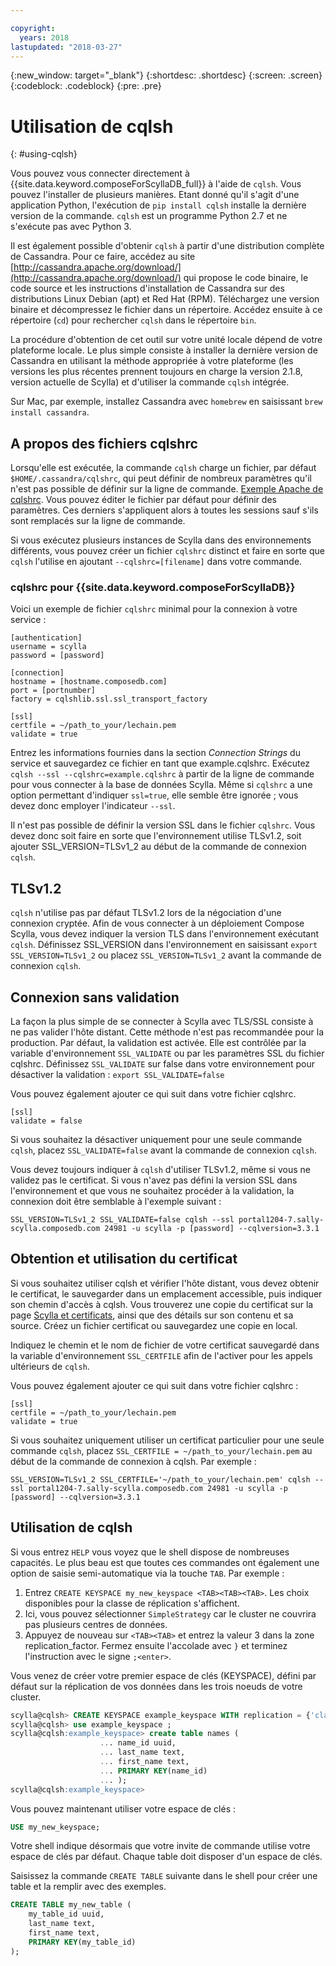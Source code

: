 ```yaml
---

copyright:
  years: 2018
lastupdated: "2018-03-27"
---
```


{:new_window: target="_blank"}
{:shortdesc: .shortdesc}
{:screen: .screen}
{:codeblock: .codeblock}
{:pre: .pre}

# Utilisation de cqlsh
{: #using-cqlsh}

Vous pouvez vous connecter directement à {{site.data.keyword.composeForScyllaDB_full}} à l'aide de `cqlsh`.
Vous pouvez l'installer de plusieurs manières. Etant donné qu'il s'agit d'une application Python, l'exécution de `pip install cqlsh` installe la dernière version de la commande. `cqlsh` est un programme Python 2.7 et ne s'exécute pas avec Python 3.

Il est également possible d'obtenir `cqlsh` à partir d'une distribution complète de Cassandra. Pour ce faire, accédez au site [http://cassandra.apache.org/download/](http://cassandra.apache.org/download/) qui propose le code binaire, le code source et les instructions d'installation de Cassandra sur des distributions Linux Debian (apt) et Red Hat (RPM). Téléchargez une version binaire et décompressez le fichier dans un répertoire. Accédez ensuite à ce répertoire (`cd`) pour rechercher `cqlsh` dans le répertoire `bin`.

La procédure d'obtention de cet outil sur votre unité locale dépend de votre plateforme locale. Le plus simple consiste à installer la dernière version de Cassandra en utilisant la méthode appropriée à votre plateforme (les versions les plus récentes prennent toujours en charge la version 2.1.8, version actuelle de Scylla) et d'utiliser la commande `cqlsh` intégrée. 

Sur Mac, par exemple, installez Cassandra avec `homebrew` en saisissant `brew install cassandra`.

## A propos des fichiers cqlshrc
Lorsqu'elle est exécutée, la commande `cqlsh` charge un fichier, par défaut `$HOME/.cassandra/cqlshrc`, qui peut définir de nombreux paramètres qu'il n'est pas possible de définir sur la ligne de commande. [Exemple Apache de cqlshrc](https://github.com/apache/cassandra/blob/trunk/conf/cqlshrc.sample). Vous pouvez éditer le fichier par défaut pour définir des paramètres. Ces derniers s'appliquent alors à toutes les sessions sauf s'ils sont remplacés sur la ligne de commande.

Si vous exécutez plusieurs instances de Scylla dans des environnements différents, vous pouvez créer un fichier `cqlshrc` distinct et faire en sorte que `cqlsh` l'utilise en ajoutant `--cqlshrc=[filename]` dans votre commande.

### cqlshrc pour {{site.data.keyword.composeForScyllaDB}}
Voici un exemple de fichier `cqlshrc` minimal pour la connexion à votre service :
```
[authentication]
username = scylla
password = [password]

[connection]
hostname = [hostname.composedb.com]
port = [portnumber]
factory = cqlshlib.ssl.ssl_transport_factory

[ssl]
certfile = ~/path_to_your/lechain.pem
validate = true
```

Entrez les informations fournies dans la section _Connection Strings_ du service et sauvegardez ce fichier en tant que example.cqlshrc.
Exécutez `cqlsh --ssl --cqlshrc=example.cqlshrc` à partir de la ligne de commande pour vous connecter à la base de données Scylla. Même si `cqlshrc` a une option permettant d'indiquer `ssl=true`, elle semble être ignorée ; vous devez donc employer l'indicateur `--ssl`.

Il n'est pas possible de définir la version SSL dans le fichier `cqlshrc`. Vous devez donc soit faire en sorte que l'environnement utilise TLSv1.2, soit ajouter SSL_VERSION=TLSv1_2 au début de la commande de connexion `cqlsh`.

## TLSv1.2

`cqlsh` n'utilise pas par défaut TLSv1.2 lors de la négociation d'une connexion cryptée. Afin de vous connecter à un déploiement Compose Scylla, vous devez indiquer la version TLS dans l'environnement exécutant `cqlsh`. Définissez SSL_VERSION dans l'environnement en saisissant `export SSL_VERSION=TLSv1_2` ou placez `SSL_VERSION=TLSv1_2` avant la commande de connexion `cqlsh`.

## Connexion sans validation

La façon la plus simple de se connecter à Scylla avec TLS/SSL consiste à ne pas valider l'hôte distant. Cette méthode n'est pas recommandée pour la production. Par défaut, la validation est activée. Elle est contrôlée par la variable d'environnement `SSL_VALIDATE` ou par les paramètres SSL du fichier cqlshrc. Définissez `SSL_VALIDATE` sur false dans votre environnement pour désactiver la validation : `export SSL_VALIDATE=false`

Vous pouvez également ajouter ce qui suit dans votre fichier cqlshrc. 

```
[ssl]
validate = false
```

Si vous souhaitez la désactiver uniquement pour une seule commande `cqlsh`, placez `SSL_VALIDATE=false` avant la commande de connexion `cqlsh`. 

Vous devez toujours indiquer à `cqlsh` d'utiliser TLSv1.2, même si vous ne validez pas le certificat. Si vous n'avez pas défini la version SSL dans l'environnement et que vous ne souhaitez procéder à la validation, la connexion doit être semblable à l'exemple suivant : 

```
SSL_VERSION=TLSv1_2 SSL_VALIDATE=false cqlsh --ssl portal1204-7.sally-scylla.composedb.com 24981 -u scylla -p [password] --cqlversion=3.3.1
```

## Obtention et utilisation du certificat

Si vous souhaitez utiliser cqlsh et vérifier l'hôte distant, vous devez obtenir le certificat, le sauvegarder dans un emplacement accessible, puis indiquer son chemin d'accès à cqlsh. Vous trouverez une copie du certificat sur la page [Scylla et certificats](doc:scylla-and-certificates), ainsi que des détails sur son contenu et sa source. Créez un fichier certificat ou sauvegardez une copie en local.  

Indiquez le chemin et le nom de fichier de votre certificat sauvegardé dans la variable d'environnement `SSL_CERTFILE` afin de l'activer pour les appels ultérieurs de `cqlsh`. 

Vous pouvez également ajouter ce qui suit dans votre fichier cqlshrc : 
```
[ssl]
certfile = ~/path_to_your/lechain.pem
validate = true
```

Si vous souhaitez uniquement utiliser un certificat particulier pour une seule commande `cqlsh`, placez `SSL_CERTFILE = ~/path_to_your/lechain.pem` au début de la commande de connexion à cqlsh. Par exemple : 

```
SSL_VERSION=TLSv1_2 SSL_CERTFILE='~/path_to_your/lechain.pem' cqlsh --ssl portal1204-7.sally-scylla.composedb.com 24981 -u scylla -p [password] --cqlversion=3.3.1
```

## Utilisation de cqlsh

Si vous entrez `HELP` vous voyez que le shell dispose de nombreuses capacités. Le plus beau est que toutes ces commandes ont également une option de saisie semi-automatique via la touche `TAB`. Par exemple : 
1. Entrez `CREATE KEYSPACE my_new_keyspace <TAB><TAB><TAB>`. Les choix disponibles pour la classe de réplication s'affichent.
2. Ici, vous pouvez sélectionner `SimpleStrategy` car le cluster ne couvrira pas plusieurs centres de données.
3. Appuyez de nouveau sur `<TAB><TAB>` et entrez la valeur 3 dans la zone replication_factor. Fermez ensuite l'accolade avec `}` et terminez l'instruction avec le signe `;<enter>`.

Vous venez de créer votre premier espace de clés (KEYSPACE), défini par défaut sur la réplication de vos données dans les trois noeuds de votre cluster.
```sql
scylla@cqlsh> CREATE KEYSPACE example_keyspace WITH replication = {'class': 'SimpleStrategy', 'replication_factor': 3 };
scylla@cqlsh> use example_keyspace ;
scylla@cqlsh:example_keyspace> create table names (
                    ... name_id uuid,
                    ... last_name text,
                    ... first_name text,
                    ... PRIMARY KEY(name_id)
                    ... );
scylla@cqlsh:example_keyspace>
```

Vous pouvez maintenant utiliser votre espace de clés :
```sql 
USE my_new_keyspace;
```
Votre shell indique désormais que votre invite de commande utilise votre espace de clés par défaut. Chaque table doit disposer d'un espace de clés.

Saisissez la commande `CREATE TABLE` suivante dans le shell pour créer une table et la remplir avec des exemples.
```sql
CREATE TABLE my_new_table (
    my_table_id uuid,
    last_name text,
    first_name text,
    PRIMARY KEY(my_table_id)
);
```
